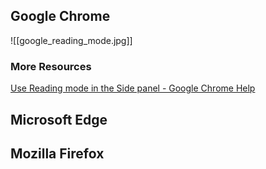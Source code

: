 ## Google Chrome
![[google_reading_mode.jpg]]

### More Resources
[Use Reading mode in the Side panel - Google Chrome Help](https://support.google.com/chrome/answer/14218344?hl=en)

## Microsoft Edge

## Mozilla Firefox